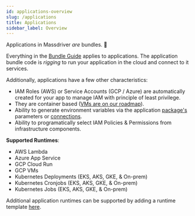 ```yaml
---
id: applications-overview
slug: /applications
title: Applications
sidebar_label: Overview
---
```


Applications in Massdriver _are_ bundles. 🤯

Everything in the [Bundle Guide](/bundles) applies to applications. The application bundle code is _rigging_ to run your application in the cloud and connect to it services.

Additionally, applications have a few other characteristics:

* IAM Roles (AWS) or Service Accounts (GCP / Azure) are automatically created for your app to manage IAM with principle of least privilege.
* They are container based ([VMs are on our roadmap](https://roadmap.massdriver.cloud/bundles/application-vm-support-cl7s8svuy3959141xipth2cwcbe)).
* Ability to generate environment variables via the application [package's](/concepts/packages) parameters or [connections](/concepts/connections).
* Ability to programatically select IAM Policies & Permissions from infrastructure components.

**Supported Runtimes**:

* AWS Lambda
* Azure App Service
* GCP Cloud Run
* GCP VMs
* Kubernetes Deployments (EKS, AKS, GKE, & On-prem)
* Kubernetes Cronjobs (EKS, AKS, GKE, & On-prem)
* Kubernetes Jobs (EKS, AKS, GKE, & On-prem)

Additional application runtimes can be supported by adding a runtime template [here](https://github.com/massdriver-cloud/application-templates).
